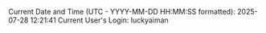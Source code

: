 Current Date and Time (UTC - YYYY-MM-DD HH:MM:SS formatted): 2025-07-28 12:21:41
Current User's Login: luckyaiman

